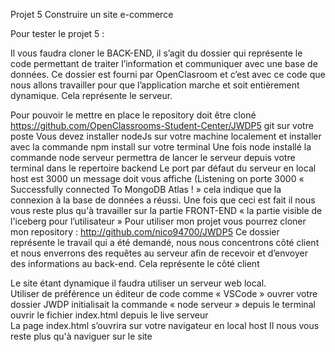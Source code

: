 Projet 5 Construire un site e-commerce

Pour tester le projet 5 :

Il vous faudra cloner le BACK-END, il s’agit du dossier qui représente le code permettant de traiter l’information et communiquer avec une base de données.                                                    Ce dossier est fourni par OpenClasroom et c’est avec ce code que nous allons travailler pour que l’application marche et soit entièrement dynamique. 
Cela représente le serveur.

Pour pouvoir le mettre en place le repository doit être cloné https://github.com/OpenClassrooms-Student-Center/JWDP5 git sur votre poste
Vous devez installer nodeJs sur votre machine localement et installer avec la commande npm install sur votre terminal
Une fois node installé la commande node serveur permettra de lancer le serveur depuis votre terminal dans le repertoire backend Le port par défaut du serveur en local host est 3000 un message doit vous affiche (Listening on porte 3000 « Successfully connected To MongoDB Atlas ! » cela indique que la connexion à la base de données a réussi.
Une fois que ceci est fait il nous vous reste plus qu'à travailler sur la partie FRONT-END « la partie visible de l'iceberg pour l’utilisateur »
Pour utiliser mon projet vous pourrez cloner mon repository : http://github.com/nico94700/JWDP5 Ce dossier représente le travail qui a été demandé, nous nous concentrons côté client et nous enverrons des requêtes au serveur afin de recevoir et d’envoyer des informations au back-end.
Cela représente le côté client 	

Le site étant dynamique il faudra utiliser un serveur web local.	
Utiliser de préférence un éditeur de code comme « VSCode » ouvrer votre dossier JWDP initialisait la commande « node serveur » depuis le terminal ouvrir le fichier index.html depuis le live serveur  
La page index.html s’ouvrira sur votre navigateur en local host Il nous vous reste plus qu'à naviguer sur le site 	
